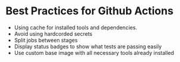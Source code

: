 # Best Practices for Github Actions

- Using cache for installed tools and dependencies.
- Avoid using hardcorded secrets
- Split jobs between stages
- Display status badges to show what tests are passing easily
- Use custom base image with all necessary tools already installed